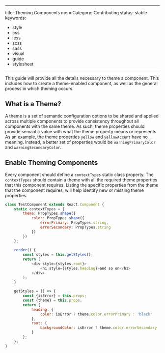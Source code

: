---
title: Theming Components
menuCategory: Contributing
status: stable
keywords:
  - style
  - css
  - less
  - scss
  - sass
  - visual
  - guide
  - stylesheet
  ---

This guide will provide all the details necessary to theme a component. This includes how to create a theme-enabled component, as well as the general process in which theming occurs.

## What is a Theme? <a name="what-is-a-theme"></a>
A theme is a set of semantic configuration options to be shared and applied across multiple components to provide consistency throughout all components with the same theme. As such, theme properties should provide semantic value with what the theme property means or represents. As an example, the theme properties `yellow` and `yellowAccent` have no meaning. Instead, a better set of properties would be `warningPrimaryColor` and `warningSecondaryColor`.

## Enable Theming Components <a name="enable-theming-components"></a>
Every component should define a `contextTypes` static class property. The `contextTypes` should contain a theme with all the required theme properties that this component requires. Listing the specific properties from the theme that the component requires, will help identify new or missing theme properties.

```js
class TestComponent extends React.Component {
    static contextTypes = {
        theme: PropTypes.shape({
            color: PropTypes.shape({
                errorPrimary: PropTypes.string,
                errorSecondary: PropTypes.string
            })
        })
    };
    
    render() {
        const styles = this.getStyles();
        return (
            <div style={styles.root}>
                <h1 style={styles.heading}>and so on</h1>
            </div>
        );
    }
    
    getStyles = () => {
        const {isError} = this.props;
        const {theme} = this.props;
        return {
            heading: {
                color: isError ? theme.color.errorPrimary : 'black'
            },
            root: {
                backgroundColor: isError ? theme.color.errorSecondary : 'white'
            }
        };
    };
}
```